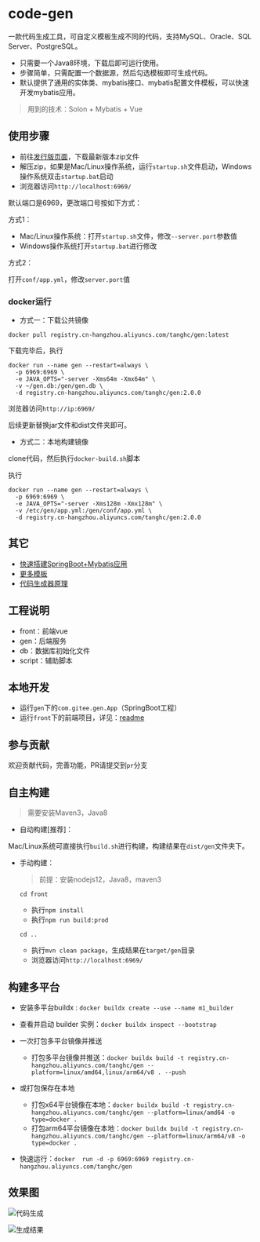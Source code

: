 # code-gen

一款代码生成工具，可自定义模板生成不同的代码，支持MySQL、Oracle、SQL Server、PostgreSQL。

- 只需要一个Java8环境，下载后即可运行使用。
- 步骤简单，只需配置一个数据源，然后勾选模板即可生成代码。
- 默认提供了通用的实体类、mybatis接口、mybatis配置文件模板，可以快速开发mybatis应用。

> 用到的技术：Solon + Mybatis + Vue

## 使用步骤

- 前往[发行版页面](https://gitee.com/durcframework/code-gen/releases)，下载最新版本zip文件
- 解压zip，如果是Mac/Linux操作系统，运行`startup.sh`文件启动，Windows操作系统双击`startup.bat`启动
- 浏览器访问`http://localhost:6969/`

默认端口是6969，更改端口号按如下方式：

方式1：

- Mac/Linux操作系统：打开`startup.sh`文件，修改`--server.port`参数值
- Windows操作系统打开`startup.bat`进行修改

方式2：

打开`conf/app.yml`，修改`server.port`值

### docker运行

- 方式一：下载公共镜像

`docker pull registry.cn-hangzhou.aliyuncs.com/tanghc/gen:latest`

下载完毕后，执行

```shell
docker run --name gen --restart=always \
  -p 6969:6969 \
  -e JAVA_OPTS="-server -Xms64m -Xmx64m" \
  -v ~/gen.db:/gen/gen.db \
  -d registry.cn-hangzhou.aliyuncs.com/tanghc/gen:2.0.0
```

浏览器访问`http://ip:6969/`

后续更新替换jar文件和dist文件夹即可。

- 方式二：本地构建镜像


clone代码，然后执行`docker-build.sh`脚本

执行

```shell
docker run --name gen --restart=always \
  -p 6969:6969 \
  -e JAVA_OPTS="-server -Xms128m -Xmx128m" \
  -v /etc/gen/app.yml:/gen/conf/app.yml \
  -d registry.cn-hangzhou.aliyuncs.com/tanghc/gen:2.0.0
```

## 其它

- [快速搭建SpringBoot+Mybatis应用](https://gitee.com/durcframework/code-gen/wikis/pages?sort_id=2478942&doc_id=27724)
- [更多模板](https://gitee.com/durcframework/code-gen/wikis/pages?sort_id=2979234&doc_id=27724)
- [代码生成器原理](https://gitee.com/durcframework/code-gen/wikis/pages?sort_id=3287812&doc_id=27724)

## 工程说明

- front：前端vue
- gen：后端服务
- db：数据库初始化文件
- script：辅助脚本

## 本地开发

- 运行`gen`下的`com.gitee.gen.App`（SpringBoot工程）
- 运行`front`下的前端项目，详见：[readme](./front/README.md)

## 参与贡献

欢迎贡献代码，完善功能，PR请提交到`pr`分支

## 自主构建

> 需要安装Maven3，Java8

- 自动构建[推荐]：

Mac/Linux系统可直接执行`build.sh`进行构建，构建结果在`dist/gen`文件夹下。

- 手动构建：
  
    > 前提：安装nodejs12，Java8，maven3

    `cd front`
    
    - 执行`npm install`
    - 执行`npm run build:prod`
    
    `cd ..`
    
    - 执行`mvn clean package`，生成结果在`target/gen`目录
    - 浏览器访问`http://localhost:6969/`
## 构建多平台

  - 安装多平台buildx : `docker buildx create --use --name m1_builder`

  - 查看并启动 builder 实例：`docker buildx inspect --bootstrap` 

  - 一次打包多平台镜像并推送
    - 打包多平台镜像并推送：`docker buildx build -t registry.cn-hangzhou.aliyuncs.com/tanghc/gen --platform=linux/amd64,linux/arm64/v8 . --push`
  - 或打包保存在本地
    - 打包x64平台镜像在本地：`docker buildx build -t registry.cn-hangzhou.aliyuncs.com/tanghc/gen --platform=linux/amd64 -o type=docker .`
    - 打包arm64平台镜像在本地：`docker buildx build -t registry.cn-hangzhou.aliyuncs.com/tanghc/gen --platform=linux/arm64/v8 -o type=docker .`
  - 快速运行：`docker  run -d -p 6969:6969 registry.cn-hangzhou.aliyuncs.com/tanghc/gen`

## 效果图

![代码生成](https://images.gitee.com/uploads/images/2020/0724/180853_df66e76d_332975.png "gen7.png")

![生成结果](https://images.gitee.com/uploads/images/2020/0731/085506_9d66201f_332975.png "gen8.png")
